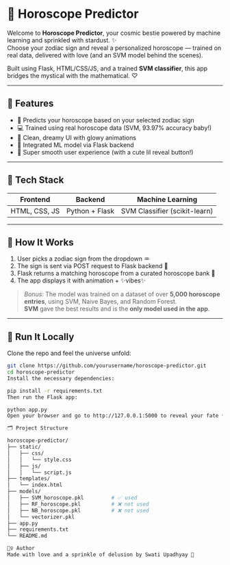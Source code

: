 # 🔮 Horoscope Predictor

Welcome to **Horoscope Predictor**, your cosmic bestie powered by machine learning and sprinkled with stardust. ✨  
Choose your zodiac sign and reveal a personalized horoscope — trained on real data, delivered with love (and an SVM model behind the scenes).

Built using Flask, HTML/CSS/JS, and a trained **SVM classifier**, this app bridges the mystical with the mathematical. ♡

---

## 🌟 Features

- 🔮 Predicts your horoscope based on your selected zodiac sign  
- 💻 Trained using real horoscope data (SVM, 93.97% accuracy baby!)  
- 🌈 Clean, dreamy UI with glowy animations  
- 🧠 Integrated ML model via Flask backend  
- 💫 Super smooth user experience (with a cute lil reveal button!)

---

## 💽 Tech Stack

| Frontend       | Backend        | Machine Learning                |
|----------------|----------------|---------------------------------|
| HTML, CSS, JS  | Python + Flask | SVM Classifier (scikit-learn)   |

---

## 🧠 How It Works

1. User picks a zodiac sign from the dropdown ♒️  
2. The sign is sent via POST request to Flask backend 🔁  
3. Flask returns a matching horoscope from a curated horoscope bank 🌙  
4. The app displays it with animation + ✨vibes✨  

> *Bonus*: The model was trained on a dataset of over **5,000 horoscope entries**, using SVM, Naive Bayes, and Random Forest.  
> **SVM** gave the best results and is the **only model used in the app**.

---

## 🚀 Run It Locally

Clone the repo and feel the universe unfold:

```bash
git clone https://github.com/yourusername/horoscope-predictor.git
cd horoscope-predictor
Install the necessary dependencies:

pip install -r requirements.txt
Then run the Flask app:

python app.py
Open your browser and go to http://127.0.0.1:5000 to reveal your fate ✨

🗂 Project Structure

horoscope-predictor/
├── static/
│   ├── css/
│   │   └── style.css
│   ├── js/
│   │   └── script.js
├── templates/
│   └── index.html
├── models/
│   ├── SVM_horoscope.pkl         # ✅ used
│   ├── RF_horoscope.pkl          # ❌ not used
│   ├── NB_horoscope.pkl          # ❌ not used
│   └── vectorizer.pkl
├── app.py
├── requirements.txt
└── README.md

🧚‍♀️ Author
Made with love and a sprinkle of delusion by Swati Upadhyay 💫


